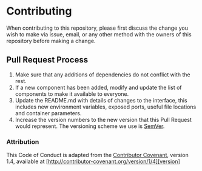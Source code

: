 # Contributing

When contributing to this repository, please first discuss the change you wish to make via issue,
email, or any other method with the owners of this repository before making a change. 



## Pull Request Process

1. Make sure that any additions of dependencies do not conflict with the rest.
2. If a new component has been added, modify and update the list of components to make it available to everyone.
3. Update the README.md with details of changes to the interface, this includes new environment 
   variables, exposed ports, useful file locations and container parameters.
4. Increase the version numbers to the new version that this
   Pull Request would represent. The versioning scheme we use is [SemVer](http://semver.org/).


### Attribution

This Code of Conduct is adapted from the [Contributor Covenant][homepage], version 1.4,
available at [http://contributor-covenant.org/version/1/4][version]

[homepage]: http://contributor-covenant.org
[version]: http://contributor-covenant.org/version/1/4/